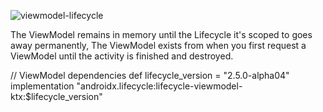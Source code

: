 
![viewmodel-lifecycle](https://user-images.githubusercontent.com/47368515/159261723-fd0c20d3-3705-4be3-acdf-5dd464d2112d.png)


The ViewModel remains in memory until the Lifecycle it's scoped to goes away permanently,
The ViewModel exists from when you first request a ViewModel until the activity is finished and destroyed.

 // ViewModel dependencies
    def lifecycle_version = "2.5.0-alpha04"
    implementation "androidx.lifecycle:lifecycle-viewmodel-ktx:$lifecycle_version"
